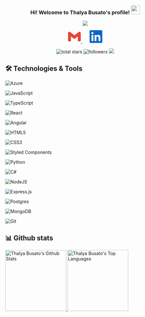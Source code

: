 <h3 align="center">
  Hi! Welcome to Thalya Busato's profile!
  <img src="https://media.giphy.com/media/hvRJCLFzcasrR4ia7z/giphy.gif" width="28">
</h3>

<p align="center">
  <img src="https://readme-typing-svg.herokuapp.com/?lines=Full-stack%20web%20developer;Graduated%20in%20Chemical%20Engineering%20at%20UFRJ;2%2B%20years%20of%20coding%20experience;Always%20learning%20new%20things;Brazilian&font=Fira%20Code&center=true&width=650&height=45&color=f75c7e&vCenter=true&size=22">
</p>

<p align="center">
  <a href = "mailto:beltrame.thalya@gmail.com"> 
    <svg role="img" width="40" fill="#EA4335" viewBox="0 0 24 24" xmlns="http://www.w3.org/2000/svg"><title>Gmail</title><path d="M24 5.457v13.909c0 .904-.732 1.636-1.636 1.636h-3.819V11.73L12 16.64l-6.545-4.91v9.273H1.636A1.636 1.636 0 0 1 0 19.366V5.457c0-2.023 2.309-3.178 3.927-1.964L5.455 4.64 12 9.548l6.545-4.91 1.528-1.145C21.69 2.28 24 3.434 24 5.457z"/></svg>
  </a>
  &#8287;&#8287;&#8287;&#8287;&#8287;
  <a href="https://www.linkedin.com/in/thalyabbeltrame/" target="_blank">
    <svg role="img" width="40" fill="#0A66C2" viewBox="0 0 24 24" xmlns="http://www.w3.org/2000/svg"><title>LinkedIn</title><path d="M20.447 20.452h-3.554v-5.569c0-1.328-.027-3.037-1.852-3.037-1.853 0-2.136 1.445-2.136 2.939v5.667H9.351V9h3.414v1.561h.046c.477-.9 1.637-1.85 3.37-1.85 3.601 0 4.267 2.37 4.267 5.455v6.286zM5.337 7.433c-1.144 0-2.063-.926-2.063-2.065 0-1.138.92-2.063 2.063-2.063 1.14 0 2.064.925 2.064 2.063 0 1.139-.925 2.065-2.064 2.065zm1.782 13.019H3.555V9h3.564v11.452zM22.225 0H1.771C.792 0 0 .774 0 1.729v20.542C0 23.227.792 24 1.771 24h20.451C23.2 24 24 23.227 24 22.271V1.729C24 .774 23.2 0 22.222 0h.003z"/></svg>
  </a>
</p>

<p align="center">
  <img alt="total stars" title="Total stars on GitHub" src="https://custom-icon-badges.herokuapp.com/github/stars/thalyabbeltrame?color=55960c&style=for-the-badge&labelColor=488207&logo=star"/>
  <img alt="followers" title="Follow me on Github" src="https://custom-icon-badges.herokuapp.com/github/followers/thalyabbeltrame?color=236ad3&labelColor=1155ba&style=for-the-badge&logo=person-add&label=Follow&logoColor=white"/>
  <img src="https://api.visitorbadge.io/api/visitors?path=https%3A%2F%2Fgithub.com%2thalyabbeltrame&label=visitors&labelColor=%23512747&countColor=%23682a59&labelStyle=upper" />
</p>

## 🛠️ Technologies & Tools

![Azure](https://img.shields.io/badge/azure-%230072C6.svg?style=for-the-badge&logo=microsoftazure&logoColor=white)

![JavaScript](https://img.shields.io/badge/javascript-%23323330.svg?style=for-the-badge&logo=javascript&logoColor=%23F7DF1E)

![TypeScript](https://img.shields.io/badge/typescript-%23007ACC.svg?style=for-the-badge&logo=typescript&logoColor=white)

![React](https://img.shields.io/badge/react-%2320232a.svg?style=for-the-badge&logo=react&logoColor=%2361DAFB)

![Angular](https://img.shields.io/badge/angular-%23DD0031.svg?style=for-the-badge&logo=angular&logoColor=white)

![HTML5](https://img.shields.io/badge/html5-%23E34F26.svg?style=for-the-badge&logo=html5&logoColor=white)

![CSS3](https://img.shields.io/badge/css3-%231572B6.svg?style=for-the-badge&logo=css3&logoColor=white)

![Styled Components](https://img.shields.io/badge/styled--components-DB7093?style=for-the-badge&logo=styled-components&logoColor=white)

![Python](https://img.shields.io/badge/python-3670A0?style=for-the-badge&logo=python&logoColor=ffdd54)

![C#](https://img.shields.io/badge/c%23-%23239120.svg?style=for-the-badge&logo=c-sharp&logoColor=white)

![NodeJS](https://img.shields.io/badge/node.js-6DA55F?style=for-the-badge&logo=node.js&logoColor=white)

![Express.js](https://img.shields.io/badge/express.js-%23404d59.svg?style=for-the-badge&logo=express&logoColor=%2361DAFB)

![Postgres](https://img.shields.io/badge/postgres-%23316192.svg?style=for-the-badge&logo=postgresql&logoColor=white)

![MongoDB](https://img.shields.io/badge/MongoDB-%234ea94b.svg?style=for-the-badge&logo=mongodb&logoColor=white)

![Git](https://img.shields.io/badge/git-%23F05033.svg?style=for-the-badge&logo=git&logoColor=white)

## 📊 Github stats

<a href="https://github.com/anuraghazra/github-readme-stats">
  <img alt="Thalya Busato's Github Stats" src="https://denvercoder1-github-readme-stats.vercel.app/api/?username=thalyabbeltrame&show_icons=true&count_private=true&theme=react&hide_border=true&bg_color=1F222E&title_color=F85D7F&icon_color=F8D866" height="192px"/>
</a>
<a href="https://github.com/anuraghazra/github-readme-stats">
  <img alt="Thalya Busato's Top Languages" src="https://github-readme-stats.vercel.app/api/top-langs/?username=thalyabbeltrame&langs_count=8&layout=compact&theme=react&hide_border=true&bg_color=1F222E&title_color=F85D7F&icon_color=F8D866&hide=Jupyter%20Notebook" height="192px"/>
</a>
